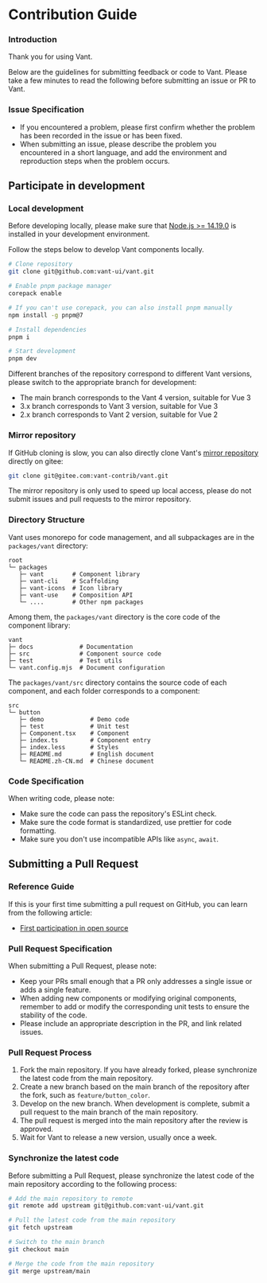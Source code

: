 # Contribution Guide

### Introduction

Thank you for using Vant.

Below are the guidelines for submitting feedback or code to Vant. Please take a few minutes to read the following before submitting an issue or PR to Vant.

### Issue Specification

- If you encountered a problem, please first confirm whether the problem has been recorded in the issue or has been fixed.
- When submitting an issue, please describe the problem you encountered in a short language, and add the environment and reproduction steps when the problem occurs.

## Participate in development

### Local development

Before developing locally, please make sure that [Node.js >= 14.19.0](https://nodejs.org) is installed in your development environment.

Follow the steps below to develop Vant components locally.

```bash
# Clone repository
git clone git@github.com:vant-ui/vant.git

# Enable pnpm package manager
corepack enable

# If you can't use corepack, you can also install pnpm manually
npm install -g pnpm@7

# Install dependencies
pnpm i

# Start development
pnpm dev
```

Different branches of the repository correspond to different Vant versions, please switch to the appropriate branch for development:

- The main branch corresponds to the Vant 4 version, suitable for Vue 3
- 3.x branch corresponds to Vant 3 version, suitable for Vue 3
- 2.x branch corresponds to Vant 2 version, suitable for Vue 2

### Mirror repository

If GitHub cloning is slow, you can also directly clone Vant's [mirror repository](https://gitee.com/vant-contrib/vant) directly on gitee:

```bash
git clone git@gitee.com:vant-contrib/vant.git
```

The mirror repository is only used to speed up local access, please do not submit issues and pull requests to the mirror repository.

### Directory Structure

Vant uses monorepo for code management, and all subpackages are in the `packages/vant` directory:

```
root
└─ packages
   ├─ vant        # Component library
   ├─ vant-cli    # Scaffolding
   ├─ vant-icons  # Icon library
   ├─ vant-use    # Composition API
   └─ ....        # Other npm packages
```

Among them, the `packages/vant` directory is the core code of the component library:

```
vant
├─ docs             # Documentation
├─ src              # Component source code
├─ test             # Test utils
└─ vant.config.mjs  # Document configuration
```

The `packages/vant/src` directory contains the source code of each component, and each folder corresponds to a component:

```
src
└─ button
   ├─ demo             # Demo code
   ├─ test             # Unit test
   ├─ Component.tsx    # Component
   ├─ index.ts         # Component entry
   ├─ index.less       # Styles
   ├─ README.md        # English document
   └─ README.zh-CN.md  # Chinese document
```

### Code Specification

When writing code, please note:

- Make sure the code can pass the repository's ESLint check.
- Make sure the code format is standardized, use prettier for code formatting.
- Make sure you don't use incompatible APIs like `async`, `await`.

## Submitting a Pull Request

### Reference Guide

If this is your first time submitting a pull request on GitHub, you can learn from the following article:

- [First participation in open source](https://github.com/firstcontributions/first-contributions)

### Pull Request Specification

When submitting a Pull Request, please note:

- Keep your PRs small enough that a PR only addresses a single issue or adds a single feature.
- When adding new components or modifying original components, remember to add or modify the corresponding unit tests to ensure the stability of the code.
- Please include an appropriate description in the PR, and link related issues.

### Pull Request Process

1. Fork the main repository. If you have already forked, please synchronize the latest code from the main repository.
2. Create a new branch based on the main branch of the repository after the fork, such as `feature/button_color`.
3. Develop on the new branch. When development is complete, submit a pull request to the main branch of the main repository.
4. The pull request is merged into the main repository after the review is approved.
5. Wait for Vant to release a new version, usually once a week.

### Synchronize the latest code

Before submitting a Pull Request, please synchronize the latest code of the main repository according to the following process:

```bash
# Add the main repository to remote
git remote add upstream git@github.com:vant-ui/vant.git

# Pull the latest code from the main repository
git fetch upstream

# Switch to the main branch
git checkout main

# Merge the code from the main repository
git merge upstream/main
```
